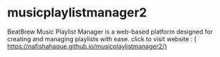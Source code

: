 # musicplaylistmanager2
BeatBrew Music Playlist Manager is a web-based platform designed for creating and managing playlists with ease. 
click to visit website : [ https://nafishahaque.github.io/musicplaylistmanager2/}
